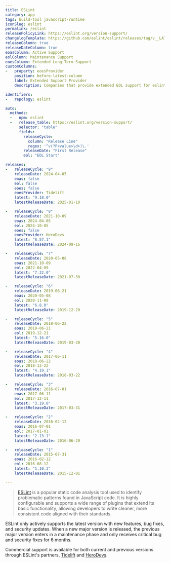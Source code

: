 ```yaml
---
title: ESLint
category: app
tags: build-tool javascript-runtime
iconSlug: eslint
permalink: /eslint
releasePolicyLink: https://eslint.org/version-support/
changelogTemplate: https://github.com/eslint/eslint/releases/tag/v__LATEST__
releaseColumn: true
releaseDateColumn: true
eoasColumn: Active Support
eolColumn: Maintenance Support
eoesColumn: Extended Long Term Support
customColumns:
-   property: eoesProvider
    position: before-latest-column
    label: Extended Support Provider
    description: Companies that provide extended EOL support for eslint.

identifiers:
-   repology: eslint

auto:
  methods:
  -   npm: eslint
  -   release_table: https://eslint.org/version-support/
      selector: "table"
      fields:
        releaseCycle:
          column: "Release Line"
          regex: '^v(?P<value>\d+)\.'
        releaseDate: "First Release"
        eol: "EOL Start"

releases:
-   releaseCycle: "9"
    releaseDate: 2024-04-05
    eoas: false
    eol: false
    eoes: false
    eoesProvider: Tidelift
    latest: "9.18.0"
    latestReleaseDate: 2025-01-10

-   releaseCycle: "8"
    releaseDate: 2021-10-09
    eoas: 2024-04-05
    eol: 2024-10-05
    eoes: false
    eoesProvider: HeroDevs
    latest: "8.57.1"
    latestReleaseDate: 2024-09-16

-   releaseCycle: "7"
    releaseDate: 2020-05-08
    eoas: 2021-10-09
    eol: 2022-04-09
    latest: "7.32.0"
    latestReleaseDate: 2021-07-30

-   releaseCycle: "6"
    releaseDate: 2019-06-21
    eoas: 2020-05-08
    eol: 2020-11-08
    latest: "6.8.0"
    latestReleaseDate: 2019-12-20

-   releaseCycle: "5"
    releaseDate: 2018-06-22
    eoas: 2019-06-21
    eol: 2019-12-21
    latest: "5.16.0"
    latestReleaseDate: 2019-03-30

-   releaseCycle: "4"
    releaseDate: 2017-06-11
    eoas: 2018-06-22
    eol: 2018-12-22
    latest: "4.19.1"
    latestReleaseDate: 2018-03-22

-   releaseCycle: "3"
    releaseDate: 2016-07-01
    eoas: 2017-06-11
    eol: 2017-12-11
    latest: "3.19.0"
    latestReleaseDate: 2017-03-31

-   releaseCycle: "2"
    releaseDate: 2016-02-12
    eoas: 2016-07-01
    eol: 2017-01-01
    latest: "2.13.1"
    latestReleaseDate: 2016-06-20

-   releaseCycle: "1"
    releaseDate: 2015-07-31
    eoas: 2016-02-12
    eol: 2016-08-12
    latest: "1.10.3"
    latestReleaseDate: 2015-12-01

---
```


> [ESLint](https://eslint.org/) is a popular static code analysis tool used to identify problematic patterns found in
> JavaScript code. It is highly configurable and supports a wide range of plugins that extend its basic functionality,
> allowing developers to write cleaner, more consistent code aligned with their standards.

ESLint only actively supports the latest version with new features, bug fixes, and security updates. When a new major
version is released, the previous major version enters in a maintenance phase and only receives critical bug and
security fixes for 6 months.

Commercial support is available for both current and previous versions through ESLint's partners, [Tidelift](https://tidelift.com/funding/github/npm/eslint)
and [HeroDevs](https://www.herodevs.com/support/eslint-nes).
